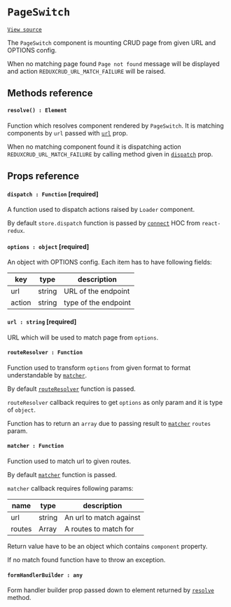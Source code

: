 # `PageSwitch`
[`View source`](../../../src/page/PageSwitch.js)

The `PageSwitch` component is mounting CRUD page from given URL and OPTIONS config.

When no matching page found `Page not found` message will be displayed and action
`REDUXCRUD_URL_MATCH_FAILURE` will be raised.

## Methods reference

#### `resolve() : Element`

Function which resolves component rendered by `PageSwitch`.
It is matching components by `url` passed with [`url`](#url--string-required) prop.

When no matching component found it is dispatching action `REDUXCRUD_URL_MATCH_FAILURE`
by calling method given in [`dispatch`](#dispatch--function-required) prop.

## Props reference

#### `dispatch : Function` [required]

A function used to dispatch actions raised by `Loader` component.

By default `store.dispatch` function is passed by
[`connect`](https://github.com/reactjs/react-redux/blob/master/docs/api.md#connectmapstatetoprops-mapdispatchtoprops-mergeprops-options)
HOC from `react-redux`.

#### `options : object` [required]

An object with OPTIONS config. Each item has to have following fields:

| key | type | description |
|---|---|---|
| url | string | URL of the endpoint |
| action | string | type of the endpoint |

#### `url : string` [required]

URL which will be used to match page from `options`.

#### `routeResolver : Function`

Function used to transform `options` from given format to format understandable by [`matcher`](#matcher--function).

By default [`routeResolver`](../routing/routeResolver.md) function is passed.

`routeResolver` callback requires to get `options` as only param and it is type of `object`.

Function has to return an `array` due to passing result to [`matcher`](#marcher--function) `routes` param.

#### `matcher : Function`

Function used to match url to given routes.

By default [`matcher`](../routing/matcher.md) function is passed.

`matcher` callback requires following params:

| name | type | description |
|---|---|---|
| url | string | An url to match against |
| routes | Array | A routes to match for |

Return value have to be an object which contains `component` property.

If no match found function have to throw an exception.

#### `formHandlerBuilder : any`

Form handler builder prop passed down to element returned by [`resolve`](#resolve) method.
